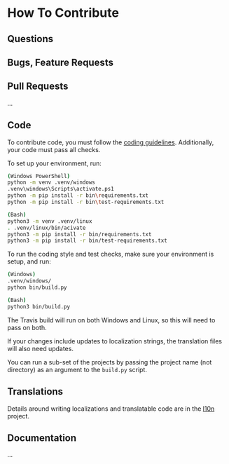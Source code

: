 # How To Contribute

## Questions


## Bugs, Feature Requests


## Pull Requests

...


## Code

To contribute code, you must follow the [coding guidelines](docs/coding_standards.md).  Additionally, your code must pass all checks.

To set up your environment, run:

```bash
(Windows PowerShell)
python -m venv .venv/windows
.venv\windows\Scripts\activate.ps1
python -m pip install -r bin\requirements.txt
python -m pip install -r bin\test-requirements.txt

(Bash)
python3 -m venv .venv/linux
. .venv/linux/bin/acivate
python3 -m pip install -r bin/requirements.txt
python3 -m pip install -r bin/test-requirements.txt
```

To run the coding style and test checks, make sure your environment is setup, and run:

```bash
(Windows)
.venv/windows/
python bin/build.py

(Bash)
python3 bin/build.py
```

The Travis build will run on both Windows and Linux, so this will need to pass on both.

If your changes include updates to localization strings, the translation files will also need updates.

You can run a sub-set of the projects by passing the project name (not directory) as an argument to the `build.py` script.

## Translations

Details around writing localizations and translatable code are in the [l10n](projects/l10n/README.md) project.

## Documentation

...
